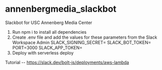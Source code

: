 # annenbergmedia_slackbot
Slackbot for USC Annenberg Media Center

1. Run npm i to install all dependencies
2. Create .env file and add the values for these parameters from the Slack Workspace Admin
  SLACK_SIGNING_SECRET=
  SLACK_BOT_TOKEN=
  PORT=3000
  SLACK_APP_TOKEN=
3. Deploy with serverless deploy

Tutorial --
https://slack.dev/bolt-js/deployments/aws-lambda
